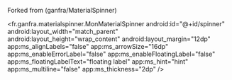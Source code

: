 Forked from (ganfra/MaterialSpinner)


<fr.ganfra.materialspinner.MonMaterialSpinner
        android:id="@+id/spinner"
        android:layout_width="match_parent"
        android:layout_height="wrap_content"
        android:layout_margin="12dp"
        app:ms_alignLabels="false"
        app:ms_arrowSize="16dp"
        app:ms_enableErrorLabel="false"
        app:ms_enableFloatingLabel="false"
        app:ms_floatingLabelText="floating label"
        app:ms_hint="hint"
        app:ms_multiline="false"
        app:ms_thickness="2dp" />
